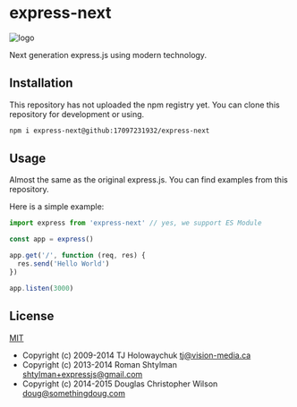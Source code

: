 # express-next
![logo](https://user-images.githubusercontent.com/61080186/179174030-d8fff031-89f2-4ba5-ac52-9d31c926ced0.png)

Next generation express.js using modern technology.

## Installation
This repository has not uploaded the npm registry yet.
You can clone this repository for development or using.

```sh
npm i express-next@github:17097231932/express-next
```

## Usage
Almost the same as the original express.js.
You can find examples from this repository.

Here is a simple example:
```js
import express from 'express-next' // yes, we support ES Module

const app = express()

app.get('/', function (req, res) {
  res.send('Hello World')
})

app.listen(3000)
```

## License

[MIT](LICENSE)
- Copyright (c) 2009-2014 TJ Holowaychuk <tj@vision-media.ca>
- Copyright (c) 2013-2014 Roman Shtylman <shtylman+expressjs@gmail.com>
- Copyright (c) 2014-2015 Douglas Christopher Wilson <doug@somethingdoug.com>
